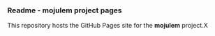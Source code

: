 ### Readme - mojulem project pages

This repository hosts the GitHub Pages site for the **mojulem** project.X
